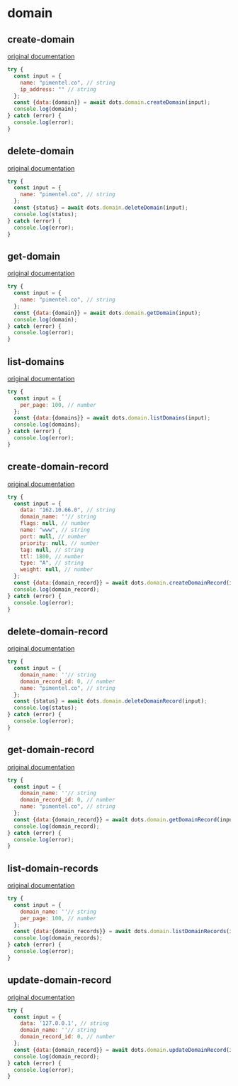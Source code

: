 # domain

## create-domain
[original documentation](https://developers.digitalocean.com/documentation/v2/#create-a-new-domain)

```javascript
try {
  const input = {
    name: "pimentel.co", // string
    ip_address: "" // string
  };
  const {data:{domain}} = await dots.domain.createDomain(input);
  console.log(domain);
} catch (error) {
  console.log(error);
}
```

## delete-domain
[original documentation](https://developers.digitalocean.com/documentation/v2/#delete-a-domain)

```javascript
try {
  const input = {
    name: "pimentel.co", // string
  };
  const {status} = await dots.domain.deleteDomain(input);
  console.log(status);
} catch (error) {
  console.log(error);
}
```

## get-domain
[original documentation](https://developers.digitalocean.com/documentation/v2/#retrieve-an-existing-domain)

```javascript
try {
  const input = {
    name: "pimentel.co", // string
  };
  const {data:{domain}} = await dots.domain.getDomain(input);
  console.log(domain);
} catch (error) {
  console.log(error);
}
```

## list-domains
[original documentation](https://developers.digitalocean.com/documentation/v2/#list-all-domains)

```javascript
try {
  const input = {
    per_page: 100, // number
  };
  const {data:{domains}} = await dots.domain.listDomains(input);
  console.log(domains);
} catch (error) {
  console.log(error);
}
```

## create-domain-record
[original documentation](https://developers.digitalocean.com/documentation/v2/#create-a-new-domain-record)

```javascript
try {
  const input = {
    data: "162.10.66.0", // string
    domain_name: ''// string
    flags: null, // number
    name: "www", // string
    port: null, // number
    priority: null, // number
    tag: null, // string
    ttl: 1800, // number
    type: "A", // string
    weight: null, // number
  };
  const {data:{domain_record}} = await dots.domain.createDomainRecord(input);
  console.log(domain_record);
} catch (error) {
  console.log(error);
}
```

## delete-domain-record
[original documentation](https://developers.digitalocean.com/documentation/v2/#delete-a-domain-record)

```javascript
try {
  const input = {
    domain_name: ''// string
    domain_record_id: 0, // number
    name: "pimentel.co", // string
  };
  const {status} = await dots.domain.deleteDomainRecord(input);
  console.log(status);
} catch (error) {
  console.log(error);
}
```

## get-domain-record
[original documentation](https://developers.digitalocean.com/documentation/v2/#retrieve-an-existing-domain-record)

```javascript
try {
  const input = {
    domain_name: ''// string
    domain_record_id: 0, // number
    name: "pimentel.co", // string
  };
  const {data:{domain_record}} = await dots.domain.getDomainRecord(input);
  console.log(domain_record);
} catch (error) {
  console.log(error);
}
```

## list-domain-records
[original documentation](https://developers.digitalocean.com/documentation/v2/#list-all-domain-records)

```javascript
try {
  const input = {
    domain_name: ''// string
    per_page: 100, // number
  };
  const {data:{domain_records}} = await dots.domain.listDomainRecords(input);
  console.log(domain_records);
} catch (error) {
  console.log(error);
}
```

## update-domain-record
[original documentation](https://developers.digitalocean.com/documentation/v2/#update-a-domain-record)

```javascript
try {
  const input = {
    data: '127.0.0.1', // string
    domain_name: ''// string
    domain_record_id: 0, // number
  };
  const {data:{domain_record}} = await dots.domain.updateDomainRecord(input);
  console.log(domain_record);
} catch (error) {
  console.log(error);
}
```
